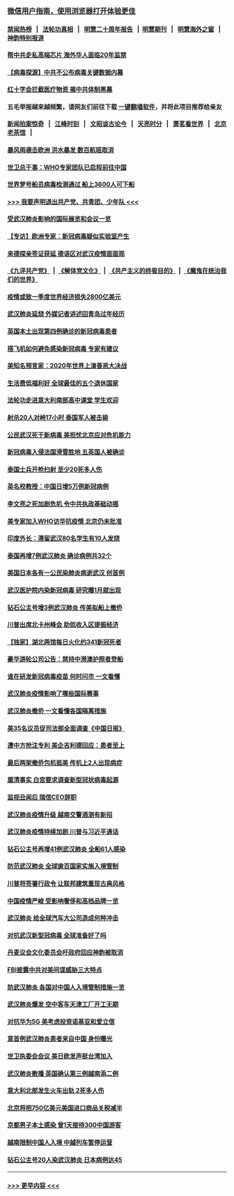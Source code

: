 ### [微信用户指南，使用浏览器打开体验更佳](https://github.com/gfw-breaker/banned-news1/blob/master/indexes/wechat-guide.md?t=0)
#### [禁闻热榜](热点新闻.md?t=0)  &nbsp;&nbsp;|&nbsp;&nbsp; [法轮功真相](https://github.com/gfw-breaker/truth/blob/master/README.md?t=0) &nbsp;&nbsp;|&nbsp;&nbsp; [明慧二十周年报告](https://github.com/gfw-breaker/mh-reports/blob/master/README.md?t=0) &nbsp;&nbsp;|&nbsp;&nbsp;[明慧期刊](https://github.com/gfw-breaker/mh-qikan) &nbsp;&nbsp;|&nbsp;&nbsp; [明慧海外之窗](https://github.com/gfw-breaker/mh-news/blob/master/README.md?t=0) &nbsp;&nbsp;|&nbsp;&nbsp; [神韵特别报道](https://github.com/gfw-breaker/mh-news/blob/master/shenyun.md?t=0)
#### [帮中共走私高端芯片 海外华人面临20年监禁](../pages/nsc418/n11855016.md?t=02101422) 
#### [【病毒探源】中共不公布病毒关键数据内幕](../pages/nsc418/n11856584.md?t=02101422) 
#### [红十字会拦截医疗物资 揭中共体制黑幕](../pages/nsc418/n11856750.md?t=02101422) 
#### 五毛举报越来越频繁，请网友们前往下载 [一键翻墙软件](https://github.com/gfw-breaker/ssr-accounts)，并将此项目推荐给亲友
#### [新闻拍案惊奇](https://github.com/gfw-breaker/banned-news1/blob/master/pages/link4.md) &nbsp;&nbsp;|&nbsp;&nbsp; [江峰时刻](https://github.com/gfw-breaker/banned-news1/blob/master/pages/link4.md) &nbsp;&nbsp;|&nbsp;&nbsp; [文昭谈古论今](https://github.com/gfw-breaker/banned-news1/blob/master/pages/link4.md) &nbsp;&nbsp;|&nbsp;&nbsp; [天亮时分](https://github.com/gfw-breaker/banned-news1/blob/master/pages/link4.md) &nbsp;&nbsp;|&nbsp;&nbsp; [萧茗看世界](https://github.com/gfw-breaker/banned-news1/blob/master/pages/link4.md) &nbsp;&nbsp;|&nbsp;&nbsp; [北京老茶馆](https://github.com/gfw-breaker/banned-news1/blob/master/pages/link4.md) &nbsp;&nbsp;|&nbsp;&nbsp; 
#### [暴风雨袭击欧洲 洪水暴发 数百航班取消](../pages/nsc418/n11856453.md?t=02101422) 
#### [世卫总干事：WHO专家团队已启程前往中国](../pages/nsc418/n11856612.md?t=02101422) 
#### [世界梦号船员病毒检测通过 船上3600人可下船](../pages/nsc418/n11856520.md?t=02101422) 
#### [>>> 我要声明退出共产党、共青团、少年队 <<<](https://github.com/begood0513/goodnews/blob/master/quit/letter.md) 
#### [受武汉肺炎影响的国际展览和会议一览](../pages/nsc418/n11856420.md?t=02101422) 
#### [【专访】欧洲专家：新冠病毒疑似实验室产生](../pages/nsc418/n11856378.md?t=02101422) 
#### [来德探亲签证获延 德语区对武汉疫情面面观](../pages/nsc418/n11856283.md?t=02101422) 
#### [《九评共产党》](https://github.com/begood0513/9ping.md/blob/master/README.md) &nbsp;|&nbsp; [《解体党文化》](../../../../jtdwh.md/blob/master/README.md)  &nbsp;|&nbsp; [《共产主义的终极目的》](../../../../gczydzjmd.md/blob/master/README.md) &nbsp;|&nbsp; [《魔鬼在统治我们的世界》](../../../../mgztzwmdsj.md/blob/master/README.md) 
#### [疫情或致一季度世界经济损失2800亿美元](../pages/nsc418/n11855639.md?t=02101422) 
#### [武汉肺炎延烧 外媒记者讲述回青岛过年经历](../pages/nsc418/n11856159.md?t=02101422) 
#### [英国本土出现第四例确诊的新冠病毒患者](../pages/nsc418/n11855930.md?t=02101422) 
#### [搭飞机如何避免感染新冠病毒 专家有建议](../pages/nsc418/n11853427.md?t=02101422) 
#### [美知名预言家：2020年世界上演善恶大决战](../pages/nsc418/n11855418.md?t=02101422) 
#### [生活费低福利好 全球最佳的五个退休国家](../pages/nsc418/n11848347.md?t=02101422) 
#### [法轮功走进意大利南部高中课堂 学生欢迎](../pages/nsc418/n11853859.md?t=02101422) 
#### [射杀20人对峙17小时 泰国军人被击毙](../pages/nsc418/n11854869.md?t=02101422) 
#### [公民武汉死于新病毒 美担忧北京应对危机能力](../pages/nsc418/n11854331.md?t=02101422) 
#### [新冠病毒入侵法国滑雪胜地 五英国人被确诊](../pages/nsc418/n11854307.md?t=02101422) 
#### [泰国士兵开枪扫射 至少20死多人伤](../pages/nsc418/n11854276.md?t=02101422) 
#### [英名校教授：中国日增5万例新冠病例](../pages/nsc418/n11854174.md?t=02101422) 
#### [李文亮之死加剧危机 令中共执政基础动摇](../pages/nsc418/n11854003.md?t=02101422) 
#### [美专家加入WHO访华抗疫情 北京仍未批准](../pages/nsc418/n11854043.md?t=02101422) 
#### [印度外长：滞留武汉80名学生有10人发烧](../pages/nsc418/n11853821.md?t=02101422) 
#### [泰国再增7例武汉肺炎 确诊病例共32个](../pages/nsc418/n11853808.md?t=02101422) 
#### [美国日本各有一公民染肺炎病逝武汉 创首例](../pages/nsc418/n11853509.md?t=02101422) 
#### [武汉医护院内染新冠病毒 研究曝1月就出现](../pages/nsc418/n11852928.md?t=02101422) 
#### [钻石公主号增3例武汉肺炎 传美拟船上撤侨](../pages/nsc418/n11853240.md?t=02101422) 
#### [川普出席北卡州峰会 助低收入区提振经济](../pages/nsc418/n11853232.md?t=02101422) 
#### [【独家】湖北两馆每日火化约341新冠死者](../pages/nsc418/n11845444.md?t=02101422) 
#### [豪华游轮公司公告：禁持中港澳护照者登船](../pages/nsc418/n11852761.md?t=02101422) 
#### [谁在研发新冠病毒疫苗 何时问市 一文看懂](../pages/nsc418/n11852840.md?t=02101422) 
#### [武汉肺炎疫情影响了哪些国际赛事](../pages/nsc418/n11852441.md?t=02101422) 
#### [武汉肺炎撤侨 一文看懂各国隔离措施](../pages/nsc418/n11844216.md?t=02101422) 
#### [美35名议员促司法部全面调查《中国日报》](../pages/nsc418/n11852435.md?t=02101422) 
#### [遭中方抢注专利 美企吉利德回应：患者至上](../pages/nsc418/n11852037.md?t=02101422) 
#### [最后两架撤侨包机抵美 传机上2人出现病症](../pages/nsc418/n11852173.md?t=02101422) 
#### [厘清事实 白宫要求调查新型冠状病毒起源](../pages/nsc418/n11852106.md?t=02101422) 
#### [监视丑闻后 瑞信CEO辞职](../pages/nsc418/n11852127.md?t=02101422) 
#### [武汉肺炎疫情升级 越南交警酒测有新招](../pages/nsc418/n11851632.md?t=02101422) 
#### [武汉肺炎疫情持续加剧 川普与习近平通话](../pages/nsc418/n11851613.md?t=02101422) 
#### [钻石公主号再增41例武汉肺炎 全船61人感染](../pages/nsc418/n11850401.md?t=02101422) 
#### [防范武汉肺炎 全球逾百国家实施入境管制](../pages/nsc418/n11850557.md?t=02101422) 
#### [川普将签署行政令 让联邦建筑重现古典风格](../pages/nsc418/n11850654.md?t=02101422) 
#### [中国疫情严峻 受影响奢侈和高档品牌一览](../pages/nsc418/n11850319.md?t=02101422) 
#### [武汉肺炎 给全球汽车大公司造成何种冲击](../pages/nsc418/n11850056.md?t=02101422) 
#### [对抗武汉新型冠病毒 全球准备好了吗](../pages/nsc418/n11850142.md?t=02101422) 
#### [丹麦议会文化委员会吁政府回应神韵被取消](../pages/nsc418/n11849312.md?t=02101422) 
#### [FBI披露中共对美间谍威胁三大特点](../pages/nsc418/n11849700.md?t=02101422) 
#### [防武汉肺炎 各国对中国人入境管制措施一览](../pages/nsc418/n11838726.md?t=02101422) 
#### [武汉肺炎爆发 空中客车天津工厂开工无期](../pages/nsc418/n11849634.md?t=02101422) 
#### [对抗华为5G 美考虑投资诺基亚和爱立信](../pages/nsc418/n11849510.md?t=02101422) 
#### [意首例武汉肺炎患者来自中国 身份曝光](../pages/nsc418/n11849454.md?t=02101422) 
#### [世卫执委会会议 美日欧发声挺台湾加入](../pages/nsc418/n11849433.md?t=02101422) 
#### [武汉肺炎散播 英国确认第三例越南添二例](../pages/nsc418/n11849439.md?t=02101422) 
#### [意大利北部发生火车出轨 2死多人伤](../pages/nsc418/n11848999.md?t=02101422) 
#### [北京将把750亿美元美国进口商品关税减半](../pages/nsc418/n11848896.md?t=02101422) 
#### [京都男子本土感染 曾1天接待300中国游客](../pages/nsc418/n11848641.md?t=02101422) 
#### [越南限制中国人入境 中越列车暂停运营](../pages/nsc418/n11847844.md?t=02101422) 
#### [钻石公主号20人染武汉肺炎 日本病例达45](../pages/nsc418/n11847823.md?t=02101422) 

----
#### [ >>> 更早内容 <<< ](../indexes/nsc418-earlier.md)
